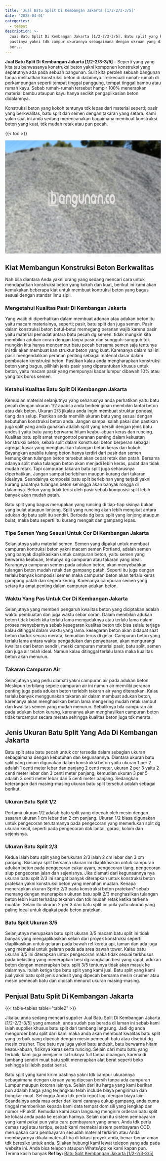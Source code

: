 ```yaml
---
title: 'Jual Batu Split Di Kembangan Jakarta [1/2-2/3-3/5]'
date: '2025-04-01'
categories:
  - tempat
description: >-
  Jual Batu Split Di Kembangan Jakarta [1/2-2/3-3/5]. Batu split yang kami kirim
  pastinya yakni tdk campur ukurannya sebagaimana dengan ukruan yang dipesan
  ber...
---
```


**Jual Batu Split Di Kembangan Jakarta \[1/2-2/3-3/5\]** – Seperti yang yang kita tau bahwasanya konstruksi beton yakni komponen konstruksi yang sepatutnya ada pada sebuah bangunan. Sulit kita peroleh sebuah bangunan tanpa melibatkan konstruksi beton di dalamnya. Terkecuali rumah-rumah di perkampungan seperti tempat tinggal panggung, tempat tinggal bambu atau rumah kayu. Sebab rumah-rumah tersebut hampir 100% menerapkan material bambu ataupun kayu hanya sedikit pengaplikasian beton didalamnya.

Konstruksi beton yang kokoh tentunya tdk lepas dari material seperti; pasir yang berkwalitas, batu split dan semen dengan takaran yang setara. Kami yakin saat ini anda sedang merencanakan bagaimana membuat konstruksi beton yang kuat, tdk mudah retak atau pun pecah.

{{< toc >}}

![Jual Batu Split Di Kembangan Jakarta [1/2-2/3-3/5]](/images/jual-batu-split-14.png)

## Kiat Membangun Konstruksi Beton Berkwalitas

Nah bila diantara Anda yakni orang yang sedang mencari cara untuk mendapatkan konstruksi beton yang kokoh dan kuat, berikut ini kami akan kemukakan beberapa kiat untuk membuat kontruksi beton yang bagus sesuai dengan standar ilmu sipil.

### Mengetahui Kualitas Pasir Di Kembangan Jakarta

Yang wajib di diperhatikan dalam membuat adonan atau adukan beton itu yaitu macam materialnya, seperti; pasir, batu split dan juga semen. Pasir dalam konstruksi beton betul-betul memegang peranan wajib karena pasir yaitu material pemadat antara batu pecah dg semen. tidak mungkin kita membikin adukan coran dengan tanpa pasir dan sungguh-sungguh tdk mungkin kita hanya mencampur batu pecah bersama semen saja tentunya ini tdk akan membuat kan struktur beton yang kuat. Karenanya dalam hal ini pasir mengendalikan peranan penting sebagai material dasar dalam pembuatan konstruksi beton. Pastikan kalau anda mengharapkan konstruksi beton yang bagus, pilihlah jenis pasir yang diperuntukan khusus untuk beton, yaitu macam pasir yang mempunyai kadar lumpur dibawah 10% atau yang tdk boros semen.

### Ketahui Kualitas Batu Split Di Kembangan Jakarta

Kemudian material selanjutnya yang seharusnya anda perhatikan yaitu batu pecah dengan ukuran 1/2 apabila anda berkeinginan membikin lantai beton atau dak beton. Ukuran 2/3 jikalau anda ingin membuat struktur pondasi, tiang dan selup. Pastikan anda memilih ukuran batu yang sesuai dengan kebutuhan konstruksi beton anda. Jangan sampai salah pakai dan pastikan juga split yang anda gunakan adalah split yang bersih dengan jenis batu andesit yaitu batu yang berwarna hitam keabu-abuan keras dan runcing. Kualitas batu split amat mengontrol peranan penting dalam kekuatan konstruksi beton, sebab split dalam konstruksi beton berperan sebagai agregat kasar yang menghasilkan tulangan beton keras dan kokoh. Bayangkan apabila tulang beton hanya terdiri dari pasir dan semen kemungkinan tulangan beton tersebut akan cepat retak dan patah. Bersama adanya split maka tulangan beton akan menjadi lebih keras, padat dan tidak mudah retak. Tapi campuran takaran batu split juga seharusnya diperhatikan, Jangan sampai berlebihan maupun kurang dari takaran idealnya. Seandainya komposisi batu split berlebihan yang terjadi yakni kurang padatnya tulangan beton sehingga akan banyak rongga di dalamnya. Beton yang tidak terisi oleh pasir sebab komposisi split lebih banyak akan mudah patah.

Batu split yang bagus merupakan yang runcing di tiap-tiap sisinya bukan yang bulat ataupun lonjong. Split yang runcing akan lebih mengikat antara adukan dg batu split itu sendiri. Berbeda dg batu split yang lonjong ataupun bulat, maka batu seperti itu kurang mengait dan gampang lepas.

### Tipe Semen Yang Sesuai Untuk Cor Di Kembangan Jakarta

Selanjutnya yaitu material semen. Semen yang dipakai untuk membuat campuran kontruksi beton yakni macam semen Portland, adalah semen yang banyak diaplikasikan untuk campuran beton, yaitu semen yang berwarna keabuan, tentunya dg campuran atau takaran yang ideal. Kurangnya campuran semen pada adukan beton, akan menyebabkan tulangan beton mudah retak dan gampang patah. Seperti itu juga dengan terlalu banyak komposisi semen maka campuran beton akan terlalu keras gampang patah dan segera kering. Karenanya campuran semen yang setara itu amat penting dalam campuran adukan beton.

### Waktu Yang Pas Untuk Cor Di Kembangan Jakarta

Selanjutnya yang memberi pengaruh kwalitas beton yang diciptakan adalah waktu pembuatan dan juga waktu sebar coran. Dalam membikin adukan beton tidak boleh kita terlalu lama mengaduknya atau terlalu lama dalam proses menyebarnya sebab kesegaran kualitas beton tdk bisa selalu terjaga kalau ditinggal dalam waktu yang lama. kesegaran beton akan didapat saat beton diaduk secara merata, kemudian terus di gelar. Campuran beton yang terlalu lama antara waktu pengadukan dan penyebaran, akan mengurangi kwalitas dari beton sendiri, meski campuran material pasir, batu split, semen dan juga air telah ideal. Namun kalau ditinggal terlalu lama maka kualitas beton akan menurun.

### Takaran Campuran Air

Selanjutnya yang perlu diamati yakni campuran air pada adukan beton. Meskipun terbilang sepele campuran air ini namun air memiliki peranan penting juga pada adukan beton terlebih takaran air yang diterapkan. Kalau terlalu banyak menggunakan takaran air dalam membuat adukan beton, karenanya akan menghasilkan beton lama mengering mudah retak rambut dan kwalitas semen yang mudah menurun. Sebaliknya bila campuran air pada adukan beton kurang, karenanya akan menghasilkan campuran beton tidak tercampur secara merata sehingga kualitas beton juga tdk merata.

## Jenis Ukuran Batu Split Yang Ada Di Kembangan Jakarta

Batu split atau batu pecah untuk cor tersedia dalam sebagian ukuran sebagaimana dengan kebutuhan dan kegunaannya. Diantara ukuran batu split yang umum digunakan dalam konstruksi beton yaitu ukuran 1 per 2 adalah 1 centi meter lebar dan panjang 2 centi meter, ukuran 2 per 3 yaitu 2 centi meter lebar dan 3 centi meter panjang, kemudian ukuran 3 per 5 adalah 3 centi meter lebar dan 5 centi meter panjang. Sedangkan keterangan dari masing-masing ukuran batu split tersebut adalah sebagai berikut.

### Ukuran Batu Split 1/2

Pertama ukuran 1/2 adalah batu split yang dipecah oleh mesin dengan sasaran ukuran 1 cm lebar dan 2 cm panjang. Ukuran 1/2 biasa digunakan untuk pengecoran terutamanya pada pengecoran yang memerlukan split dg ukuran kecil, seperti pada pengecoran dak lantai, garasi, kolom dan sejenisnya.

### Ukuran Batu Split 2/3

Kedua ialah batu split yang berukuran 2/3 ialah 2 cm lebar dan 3 cm panjang. Biasanya split bersama ukuran ini diaplikasikan untuk campuran adukan beton pada pengecoran cakar ayam, pengecoran tiang, pengecoran slup pengecoran jalan dan sejenisnya. Jika diamati dari kegunaannya nya ukuran batu split 2/3 ini sangat banyak diterapkan untuk konstruksi beton pratekan yakni konstruksi beton yang menahan muatan. Kenapa menerapkan ukuran Sprite 2/3 pada konstruksi beton pratekan? sebab memang dengan menerapkan ukuran batu split 2/3 menghasilkan tulangan beton lebih kuat terhadap tekanan dan tdk mudah retak ketika terkena muatan. Selain itu ukuran 2 per 3 dari batu split ini pula yaitu ukuran yang paling ideal untuk dipakai pada beton pratekan.

### Batu Split Ukuran 3/5

Selanjutnya merupakan batu split ukuran 3/5 macam batu split ini tidak banyak yang mengaplikasikan selain dari proyek konstruksi seperti diaplikasikan untuk gelaran pada bawah rel kereta api, taman dan ada juga yang memakai untuk gelaran pada ada area bawah tower. Kalau batu ukuran 3/5 ini diterapkan untuk pengecoran maka tidak sesuai terkhusus pada bekisting yang menerapkan besi dg rangkaian besi yang rapat, adukan beton dengan menerapkan batu split 3/5 tentunya tidak akan masuk ke dalamnya. Itulah ketiga tipe batu split yang kami jual. Batu split yang kami jual yakni batu split jenis andesit yang dipecah bersama mesin crusher atau mesin pemecah batu dan dipisah menurut ukuran masing-masing.

## Penjual Batu Split Di Kembangan Jakarta

{{< table-tables table="table2" >}}

Jikalau anda sedang mencari supplier Jual Batu Split Di Kembangan Jakarta \[1/2-2/3-3/5\] yang amanah, anda sudah pas berada di laman ini sebab kami ialah supplier khusus batu split dari tambang langsung. Jadi dg anda mengorder batu split dari kami maka anda akan membuat kwalitas batu split yang terbaik yang dipecah dengan mesin pemecah batu atau disebut dg mesin crusher. Tipe batu nya juga yakni batu andesit, batu berwarna hitam keabu-abuan, fisiknya keras serta runcing. Selain dari mutu batu yang terbaik, kami juga menjamin isi truknya full tanpa dibangun, karena di tambang sendiri muat batu split menerapkan alat berat seperti beko sehingga isi lebih padat berisi.

Batu split yang kami kirim pastinya yakni tdk campur ukurannya sebagaimana dengan ukruan yang dipesan bersih tanpa ada campuran Lumpur maupun kotoran lainnya. Selain dari itu harga yang kami berikan pun adalah harga yang terjangkau telah include biaya pengiriman dan bongkar muat. Sehingga Anda tdk perlu repot lagi dengan biaya lain. Seandainya anda mau order dari kami caranya cukup gampang, anda cuma tinggal memberikan kepada kami data tempat domisili yang lengkap dan nomor HP aktif. Kemudian kami akan langsung mengirim orderan batu split ke lokasi anda pada ke esokan harinya. Selain dari itu sistem pembayaran yang kami pakai pun yaitu cara pembayaran yang aman. Anda tdk perlu cemas rugi atau tertipu, sebab kami memakai sistem pembayaran COD, merupakan cara pembayaran sesudah material terkirim atau Anda membayarnya dikala material tiba di lokasi proyek anda, benar-benar aman tdk beresiko untuk anda. Silakan hubungi kami lewat telepon yang ada pada website ini. Anda bisa telepon ataupun WhatsApp ke kami kapan pun. Terima kasih banyak
**Ref by:** [Batu Split Kembangan Jakarta [1/2-2/3-3/5]](https://id.wikipedia.org/wiki/Batu)
